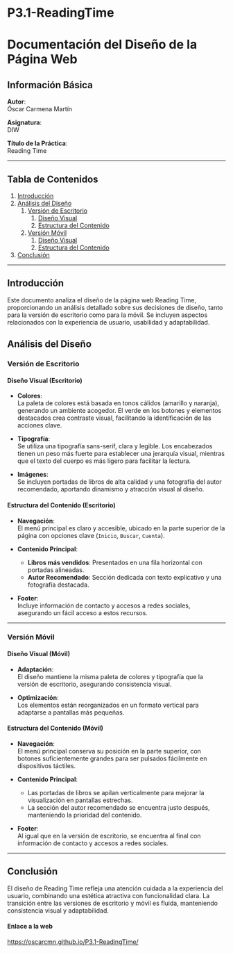 ﻿# P3.1-ReadingTime
# Documentación del Diseño de la Página Web

## Información Básica

**Autor**:  
Óscar Carmena Martín

**Asignatura**:  
DIW 

**Título de la Práctica**:  
Reading Time  

---

## Tabla de Contenidos

1. [Introducción](#introducción)  
2. [Análisis del Diseño](#análisis-del-diseño)  
   1. [Versión de Escritorio](#versión-de-escritorio)  
      1. [Diseño Visual](#diseño-visual-escritorio)  
      2. [Estructura del Contenido](#estructura-del-contenido-escritorio)  
   2. [Versión Móvil](#versión-móvil)  
      1. [Diseño Visual](#diseño-visual-móvil)  
      2. [Estructura del Contenido](#estructura-del-contenido-móvil)  
3. [Conclusión](#conclusión)

---

## Introducción

Este documento analiza el diseño de la página web Reading Time, proporcionando un análisis detallado sobre sus decisiones de diseño, tanto para la versión de escritorio como para la móvil. Se incluyen aspectos relacionados con la experiencia de usuario, usabilidad y adaptabilidad.

## Análisis del Diseño

### Versión de Escritorio

#### Diseño Visual (Escritorio)

- **Colores**:  
  La paleta de colores está basada en tonos cálidos (amarillo y naranja), generando un ambiente acogedor. El verde en los botones y elementos destacados crea contraste visual, facilitando la identificación de las acciones clave.  

- **Tipografía**:  
  Se utiliza una tipografía sans-serif, clara y legible. Los encabezados tienen un peso más fuerte para establecer una jerarquía visual, mientras que el texto del cuerpo es más ligero para facilitar la lectura.  

- **Imágenes**:  
  Se incluyen portadas de libros de alta calidad y una fotografía del autor recomendado, aportando dinamismo y atracción visual al diseño.  

#### Estructura del Contenido (Escritorio)

- **Navegación**:  
  El menú principal es claro y accesible, ubicado en la parte superior de la página con opciones clave (`Inicio`, `Buscar`, `Cuenta`).  

- **Contenido Principal**:  
  - **Libros más vendidos**: Presentados en una fila horizontal con portadas alineadas.  
  - **Autor Recomendado**: Sección dedicada con texto explicativo y una fotografía destacada.  

- **Footer**:  
  Incluye información de contacto y accesos a redes sociales, asegurando un fácil acceso a estos recursos.

---

### Versión Móvil

#### Diseño Visual (Móvil)

- **Adaptación**:  
  El diseño mantiene la misma paleta de colores y tipografía que la versión de escritorio, asegurando consistencia visual.  

- **Optimización**:  
  Los elementos están reorganizados en un formato vertical para adaptarse a pantallas más pequeñas.  

#### Estructura del Contenido (Móvil)

- **Navegación**:  
  El menú principal conserva su posición en la parte superior, con botones suficientemente grandes para ser pulsados fácilmente en dispositivos táctiles.  

- **Contenido Principal**:  
  - Las portadas de libros se apilan verticalmente para mejorar la visualización en pantallas estrechas.  
  - La sección del autor recomendado se encuentra justo después, manteniendo la prioridad del contenido.  

- **Footer**:  
  Al igual que en la versión de escritorio, se encuentra al final con información de contacto y accesos a redes sociales.

---

## Conclusión

El diseño de Reading Time refleja una atención cuidada a la experiencia del usuario, combinando una estética atractiva con funcionalidad clara. La transición entre las versiones de escritorio y móvil es fluida, manteniendo consistencia visual y adaptabilidad.


#### Enlace a la web
https://oscarcmn.github.io/P3.1-ReadingTime/
